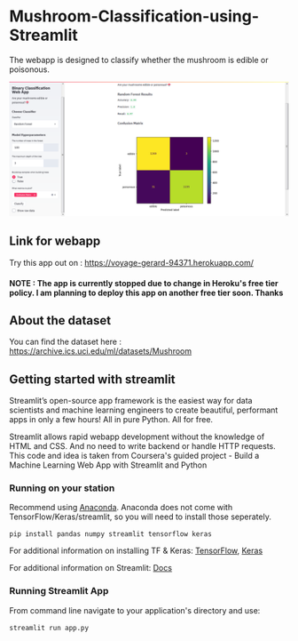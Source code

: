 # Mushroom-Classification-using-Streamlit
The webapp is designed to classify whether the mushroom is edible or poisonous.

![Screenshot](Streamlit_UI.png)

## Link for webapp
Try this app out on : https://voyage-gerard-94371.herokuapp.com/
#### NOTE : The app is currently stopped due to change in Heroku's free tier policy. I am planning to deploy this app on another free tier soon. Thanks

## About the dataset
You can find the dataset here : https://archive.ics.uci.edu/ml/datasets/Mushroom
 
## Getting started with streamlit
Streamlit’s open-source app framework is the easiest way for data scientists and machine learning engineers to create beautiful, performant apps in only a few hours!  All in pure Python. All for free.

Streamlit allows rapid webapp development without the knowledge of HTML and CSS. And no need to write backend or handle HTTP requests.
This code and idea is taken from Coursera's guided project - Build a Machine Learning Web App with Streamlit and Python

### Running on your station
Recommend using [Anaconda](https://www.anaconda.com/distribution/). Anaconda does not come with TensorFlow/Keras/streamlit, so you will need to install those seperately. 
```
pip install pandas numpy streamlit tensorflow keras
```
For additional information on installing TF & Keras: [TensorFlow](https://www.tensorflow.org/install), [Keras](https://keras.io/#installation)

For additional information on Streamlit: [Docs](https://streamlit.io/docs/)


### Running Streamlit App
From command line navigate to your application's directory and use:
```
streamlit run app.py
```
 
